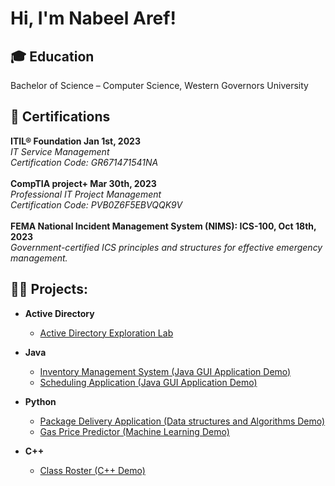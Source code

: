 <h1>Hi, I'm Nabeel Aref!</h1>

<h2>🎓 Education</h2>
Bachelor of Science – Computer Science, Western Governors University

<h2>📜 Certifications </h2>
  <b>ITIL® Foundation									    	 Jan 1st, 2023</b>
	</br><i>IT Service Management</i>
	</br><i>Certification Code: GR671471541NA</i>
</br>
</br>
<b>CompTIA project+									           Mar 30th, 2023</b>
</br><i>Professional IT Project Management</i>
</br><i>Certification Code: PVB0Z6F5EBVQQK9V</i>
</br>
</br>
<b>FEMA National Incident Management System (NIMS): ICS-100, 		                           Oct 18th, 2023</b>
</br><i>Government-certified ICS principles and structures for effective emergency management.</i>

<h2>👨‍💻 Projects:</h2>

- <b>Active Directory</b>
	- [Active Directory Exploration Lab](https://github.com/NabeelAref98/activedirectorylab)


- <b>Java</b>
  - [Inventory Management System (Java GUI Application Demo)](https://github.com/NabeelAref98/invappjava)
  - [Scheduling Application (Java GUI Application Demo)](https://github.com/NabeelAref98/javaguiapp.git)
 
- <b>Python</b>
  - [Package Delivery Application (Data structures and Algorithms Demo)](https://github.com/NabeelAref98/WGUPSwork)
  - [Gas Price Predictor (Machine Learning Demo)](https://github.com/NabeelAref98/capstone/tree/main)
 
- <b>C++</b>
  - [Class Roster (C++ Demo)](https://github.com/NabeelAref98/clssrstr)
